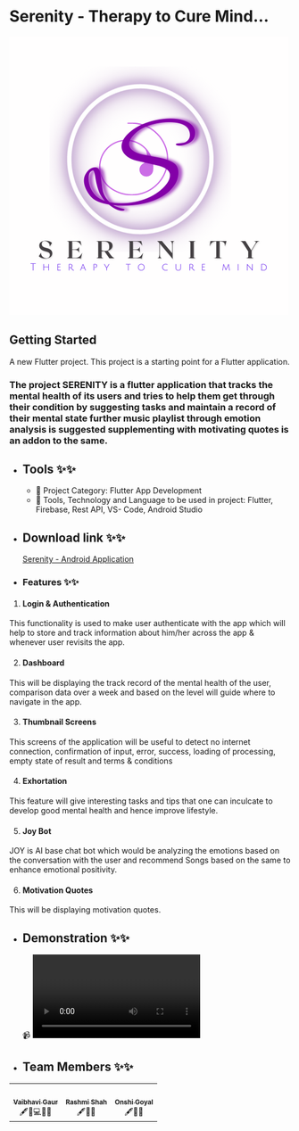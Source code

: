 # Serenity - Therapy to Cure Mind...

![App UI](/2.png)


## Getting Started

A new Flutter project.
This project is a starting point for a Flutter application.

### The project SERENITY is a flutter application that tracks the mental health of its users and tries to help them get through their condition by suggesting tasks and maintain a record of their mental state further music playlist through emotion analysis is suggested supplementing with motivating quotes is an addon to the same.

- ## Tools ✨✨
    - 🔧 Project Category: Flutter App Development
    - 🔧 Tools, Technology and Language to be used in project: Flutter, Firebase, Rest API, VS- Code, Android Studio
    
    
- ## Download link ✨✨ 
    [Serenity - Android Application](https://drive.google.com/file/d/13_kc6E0Gul_ZxOdjxJLMeeGGGlBeESEg/view?usp=sharing)

- ### Features ✨✨

1. #### Login & Authentication
This functionality is used to make user authenticate with the 
app which will help to store and track information about 
him/her across the app & whenever user revisits the app.

2. #### Dashboard 
This will be displaying the track record of the mental health 
of the user, comparison data over a week and based on the 
level will guide where to navigate in the app.

3. #### Thumbnail Screens 
This screens of the application will be useful to detect no 
internet connection, confirmation of input, error, success, 
loading of processing, empty state of result and terms & 
conditions

4. #### Exhortation 
This feature will give interesting tasks and tips that 
one can inculcate to develop good mental health and 
hence improve lifestyle.

5. #### Joy Bot 
JOY is AI base chat bot which would be analyzing
the emotions based on the conversation with
the user and recommend Songs based on the 
same to enhance emotional positivity.

6. #### Motivation Quotes
This will be displaying motivation quotes.

- ## Demonstration ✨✨
     📹 ![Preview of App ](/video.mp4)
    


- ## Team Members ✨✨
<!-- ALL-CONTRIBUTORS-LIST:START - Do not remove or modify this section -->
<!-- prettier-ignore-start -->
<!-- markdownlint-disable -->
<table>
  <tr>
    <td align="center"><a href="https://github.com/vai14-gaur"><img src="https://avatars.githubusercontent.com/u/66736001?v=4" width="100px;" alt=""/><br /><sub><b>Vaibhavi Gaur</b></sub></a><br />🖋🎨💻🐛📖</td>
    <td align="center"><a href="https://github.com/rashmii1"><img src="https://avatars.githubusercontent.com/u/61617166?v=4" width="100px;" alt=""/><br /><sub><b>Rashmi Shah</b></sub></a><br />🖋🐛📖</td>
    <td align="center"><a href="https://github.com/onshi1706"><img src="https://avatars.githubusercontent.com/u/61222091?v=4" width="100px;" alt=""/><br /><sub><b>Onshi Goyal</b></sub></a><br />🖋🐛📖</td>    
  </tr>
</table>

<!-- markdownlint-restore -->
<!-- prettier-ignore-end -->

<!-- ALL-CONTRIBUTORS-LIST:END -->


